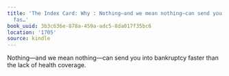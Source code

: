 ```yaml
---
title: 'The Index Card: Why : Nothing—and we mean nothing—can send you into bankruptcy
  fas…'
book_uuid: 3b3c636e-878a-459a-adc5-8da017f35bc6
location: '1705'
source: kindle
---
```


Nothing—and we mean nothing—can send you into bankruptcy faster than the lack of health coverage.